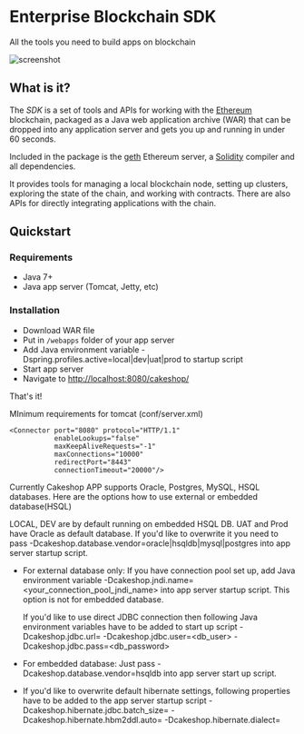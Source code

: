 
# Enterprise Blockchain SDK

All the tools you need to build apps on blockchain

![screenshot](https://stash-prod6.us.jpmchase.net:8443/projects/NPD/repos/ethereum-enterprise/browse/src/main/webapp/img/readme/sdk.png?raw "screenshot")

## What is it?

The _SDK_ is a set of tools and APIs for working with the
[Ethereum](https://ethereum.org/) blockchain, packaged as a Java web application
archive (WAR) that can be dropped into any application server and gets you up
and running in under 60 seconds.

Included in the package is the [geth](https://github.com/ethereum/go-ethereum)
Ethereum server, a [Solidity](https://solidity.readthedocs.org/en/latest/)
compiler and all dependencies.

It provides tools for managing a local blockchain node, setting up clusters,
exploring the state of the chain, and working with contracts. There are also
APIs for directly integrating applications with the chain.

## Quickstart

### Requirements

* Java 7+
* Java app server (Tomcat, Jetty, etc)

### Installation
* Download WAR file
* Put in `/webapps` folder of your app server
* Add Java environment variable -Dspring.profiles.active=local|dev|uat|prod to startup script
* Start app server
* Navigate to [http://localhost:8080/cakeshop/](http://localhost:8080/cakeshop/)

That's it!

MInimum requirements for tomcat (conf/server.xml)

    <Connector port="8080" protocol="HTTP/1.1"
               enableLookups="false" 
               maxKeepAliveRequests="-1"
               maxConnections="10000" 
               redirectPort="8443" 
               connectionTimeout="20000"/>

Currently Cakeshop APP supports Oracle, Postgres, MySQL, HSQL databases. Here are the options how to use external or embedded database(HSQL)

LOCAL, DEV are by default running on embedded HSQL DB. UAT and Prod have Oracle as default database. If you'd like to overwrite it you need 
to pass -Dcakeshop.database.vendor=oracle|hsqldb|mysql|postgres
into app server startup script.   
- For external database only:
  If you have connection pool set up, add Java environment variable -Dcakeshop.jndi.name=<your_connection_pool_jndi_name> into app server startup script. 
  This option is not for embedded database.

  If you'd like to use direct JDBC connection then following Java environment variables have to be added 
to start up script -Dcakeshop.jdbc.url=<url> -Dcakeshop.jdbc.user=<db_user> -Dcakeshop.jdbc.pass=<db_password>
- For embedded database:
  Just pass -Dcakeshop.database.vendor=hsqldb into app server start up script.

- If you'd like to overwrite default hibernate settings, following properties have to be added to the app server startup script -Dcakeshop.hibernate.jdbc.batch_size=<value> -Dcakeshop.hibernate.hbm2ddl.auto=<value>   -Dcakeshop.hibernate.dialect=<value>

  
  


